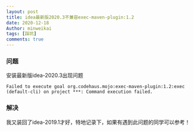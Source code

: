 ```yaml
---
layout: post
title: idea最新版2020.3不兼容exec-maven-plugin:1.2
date: 2020-12-18
Author: minweikai
tags: [踩坑]
comments: true
---
```


### 问题

安装最新版idea-2020.3出现问题

```
Failed to execute goal org.codehaus.mojo:exec-maven-plugin:1.2:exec (default-cli) on project ***: Command execution failed.
```

### 解决

我又装回了idea-2019.1才好，特地记录下，如果有遇到此问题的同学可以参考！